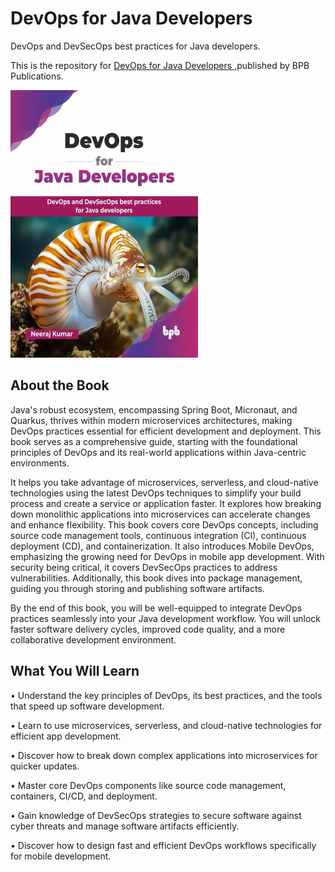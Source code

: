 # DevOps for Java Developers

DevOps and DevSecOps best practices for Java developers.

This is the repository for [DevOps for Java Developers
](https://bpbonline.com/products/devops-for-java-developers?_pos=1&_sid=908166898&_ss=r&variant=44542799544520?variant=44542799544520),published by BPB Publications.

<img src="9789365896015.jpg">

## About the Book
Java's robust ecosystem, encompassing Spring Boot, Micronaut, and Quarkus, thrives within modern microservices architectures, making DevOps practices essential for efficient development and deployment. This book serves as a comprehensive guide, starting with the foundational principles of DevOps and its real-world applications within Java-centric environments.

It helps you take advantage of microservices, serverless, and cloud-native technologies using the latest DevOps techniques to simplify your build process and create a service or application faster. It explores how breaking down monolithic applications into microservices can accelerate changes and enhance flexibility. This book covers core DevOps concepts, including source code management tools, continuous integration (CI), continuous deployment (CD), and containerization. It also introduces Mobile DevOps, emphasizing the growing need for DevOps in mobile app development. With security being critical, it covers DevSecOps practices to address vulnerabilities. Additionally, this book dives into package management, guiding you through storing and publishing software artifacts. 

By the end of this book, you will be well-equipped to integrate DevOps practices seamlessly into your Java development workflow. You will unlock faster software delivery cycles, improved code quality, and a more collaborative development environment. 

## What You Will Learn
• Understand the key principles of DevOps, its best practices, and the tools that speed up software development.

• Learn to use microservices, serverless, and cloud-native technologies for efficient app 
development.

• Discover how to break down complex applications into microservices for quicker updates.

• Master core DevOps components like source code management, containers, CI/CD, and deployment.

• Gain knowledge of DevSecOps strategies to secure software against cyber threats and manage software artifacts efficiently.

• Discover how to design fast and efficient DevOps workflows specifically for mobile development.
